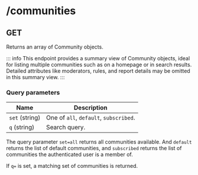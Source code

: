 # /communities

## GET

Returns an array of Community objects.

::: info
This endpoint provides a summary view of Community objects, ideal for listing multiple communities such as on a homepage or in search results. Detailed attributes like moderators, rules, and report details may be omitted in this summary view.
:::

### Query parameters

| Name           | Description                            |
| -------------- | -------------------------------------- |
| `set` (string) | One of `all`, `default`, `subscribed`. |
| `q` (string)   | Search query.                          |

The query parameter `set=all` returns all communities available. And `default` returns the list of default communities, and `subscribed` returns the list of communities the authenticated user is a member of.

If `q=` is set, a matching set of communities is returned.